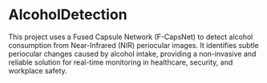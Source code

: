 # AlcoholDetection
This project uses a Fused Capsule Network (F-CapsNet) to detect alcohol consumption from Near-Infrared (NIR) periocular images. It identifies subtle periocular changes caused by alcohol intake, providing a non-invasive and reliable solution for real-time monitoring in healthcare, security, and workplace safety.
